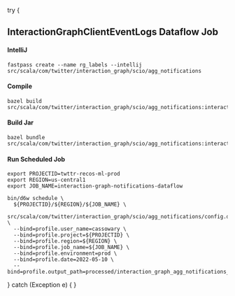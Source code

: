 try {
## InteractionGraphClientEventLogs Dataflow Job

#### IntelliJ
```
fastpass create --name rg_labels --intellij src/scala/com/twitter/interaction_graph/scio/agg_notifications
```

#### Compile
```
bazel build src/scala/com/twitter/interaction_graph/scio/agg_notifications:interaction_graph_notifications_scio
```

#### Build Jar
```
bazel bundle src/scala/com/twitter/interaction_graph/scio/agg_notifications:interaction_graph_notifications_scio
```

#### Run Scheduled Job
```
export PROJECTID=twttr-recos-ml-prod
export REGION=us-central1
export JOB_NAME=interaction-graph-notifications-dataflow

bin/d6w schedule \
  ${PROJECTID}/${REGION}/${JOB_NAME} \
  src/scala/com/twitter/interaction_graph/scio/agg_notifications/config.d6w \
  --bind=profile.user_name=cassowary \
  --bind=profile.project=${PROJECTID} \
  --bind=profile.region=${REGION} \
  --bind=profile.job_name=${JOB_NAME} \
  --bind=profile.environment=prod \
  --bind=profile.date=2022-05-10 \
  --bind=profile.output_path=processed/interaction_graph_agg_notifications_dataflow
```

} catch (Exception e) {
}
